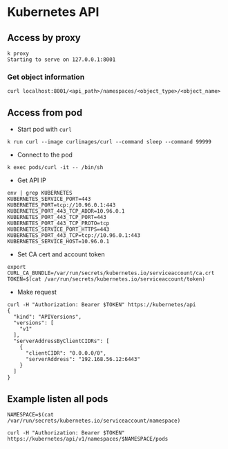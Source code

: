 # Kubernetes API

## Access by proxy
```shell
k proxy 
Starting to serve on 127.0.0.1:8001
```

### Get object information
```shell
curl localhost:8001/<api_path>/namespaces/<object_type>/<object_name>
```

## Access from pod
* Start pod with `curl`
```shell
k run curl --image curlimages/curl --command sleep --command 99999 
```
* Connect to the pod
```shell
k exec pods/curl -it -- /bin/sh
```
* Get API IP
```shell
env | grep KUBERNETES
KUBERNETES_SERVICE_PORT=443
KUBERNETES_PORT=tcp://10.96.0.1:443
KUBERNETES_PORT_443_TCP_ADDR=10.96.0.1
KUBERNETES_PORT_443_TCP_PORT=443
KUBERNETES_PORT_443_TCP_PROTO=tcp
KUBERNETES_SERVICE_PORT_HTTPS=443
KUBERNETES_PORT_443_TCP=tcp://10.96.0.1:443
KUBERNETES_SERVICE_HOST=10.96.0.1
```
* Set CA cert and account token
```shell
export CURL_CA_BUNDLE=/var/run/secrets/kubernetes.io/serviceaccount/ca.crt
TOKEN=$(cat /var/run/secrets/kubernetes.io/serviceaccount/token)
```
* Make request
```shell
curl -H "Authorization: Bearer $TOKEN" https://kubernetes/api
{
  "kind": "APIVersions",
  "versions": [
    "v1"
  ],
  "serverAddressByClientCIDRs": [
    {
      "clientCIDR": "0.0.0.0/0",
      "serverAddress": "192.168.56.12:6443"
    }
  ]
}
```

## Example listen all pods
```shell
NAMESPACE=$(cat /var/run/secrets/kubernetes.io/serviceaccount/namespace)

curl -H "Authorization: Bearer $TOKEN" https://kubernetes/api/v1/namespaces/$NAMESPACE/pods
```
